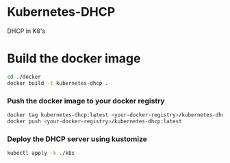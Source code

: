 # Kubernetes-DHCP
DHCP in K8's

# Build the docker image
```bash
cd ./docker 
docker build -t kubernetes-dhcp .
```
### Push the docker image to your docker registry
```bash
docker tag kubernetes-dhcp:latest <your-docker-registry>/kubernetes-dhcp:latest
docker push <your-docker-registry>/kubernetes-dhcp:latest
```

### Deploy the DHCP server using kustomize
```bash
kubectl apply -k ./k8s
```